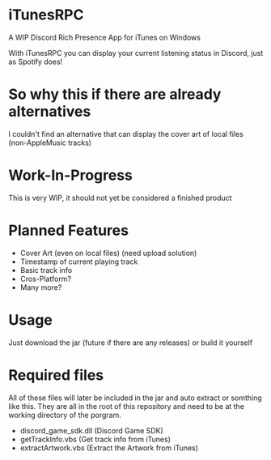 # iTunesRPC
A WIP Discord Rich Presence App for iTunes on Windows

With iTunesRPC you can display your current listening status in Discord, just as Spotify does!

# So why this if there are already alternatives
I couldn't find an alternative that can display the cover art of local files (non-AppleMusic tracks)

# Work-In-Progress
This is very WIP, it should not yet be considered a finished product

# Planned Features
- Cover Art (even on local files) (need upload solution)
- Timestamp of current playing track
- Basic track info
- Cros-Platform?
- Many more?

# Usage
Just download the jar (future if there are any releases) or build it yourself

# Required files
All of these files will later be included in the jar and auto extract or somthing like this.
They are all in the root of this repository and need to be at the working directory of the porgram.
- discord_game_sdk.dll (Discord Game SDK)
- getTrackInfo.vbs (Get track info from iTunes)
- extractArtwork.vbs (Extract the Artwork from iTunes)
